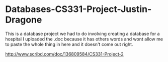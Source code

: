 Databases-CS331-Project-Justin-Dragone
======================================

This is a database project we had to do involving creating a database for a hospital I uploaded the .doc because it has others words and wont allow me to paste the whole thing in here and it doesn't come out right.


http://www.scribd.com/doc/136809584/CS331-Project-2
